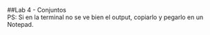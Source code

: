 ##Lab 4 - Conjuntos  
PS: Si en la terminal no se ve bien el output, copiarlo y pegarlo en un Notepad.
